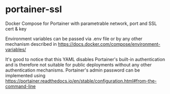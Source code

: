 # portainer-ssl
Docker Compose for Portainer with parametrable network, port and SSL cert &amp; key

Environment variables can be passed via .env file or by any other mechanism described in https://docs.docker.com/compose/environment-variables/

It's good to notice that this YAML disables Portainer's built-in authentication and is therefore not suitable for public deployments without any other authentication mechanisms.
Portainer's admin password can be implemented using https://portainer.readthedocs.io/en/stable/configuration.html#from-the-command-line
